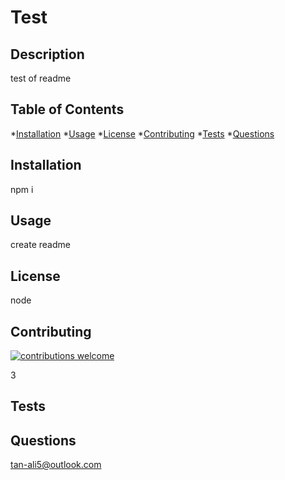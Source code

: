 
  # Test

  

  ## Description

  test of readme
  
  ## Table of Contents
  
  *[Installation](#installation)
  *[Usage](#Usage)
  *[License](#License)
  *[Contributing](#Contributing)
  *[Tests](#Tests)
  *[Questions](#Questions)


  ## Installation

  npm i

  ## Usage

  create readme

  ## License

  node

  ## Contributing

  [![contributions welcome](https://img.shields.io/badge/contributions-welcome-brightgreen.svg?style=flat)](https://github.com/dwyl/esta/issues)


  3

  ## Tests

  

  ## Questions

  tan-ali5@outlook.com
  
  
